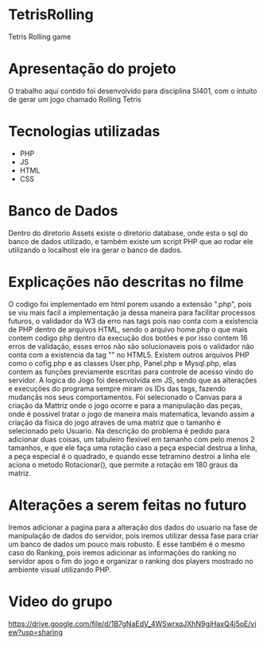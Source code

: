 # TetrisRolling
 Tetris Rolling game
 
 # Apresentação do projeto
 
O trabalho aqui contido foi desenvolvido para disciplina SI401, com o intuito de gerar um jogo chamado Rolling Tetris
 
 # Tecnologias utilizadas
 - PHP
 - JS
 - HTML
 - CSS
 
 # Banco de Dados
 
 Dentro do diretorio Assets existe o diretorio database, onde esta o sql do banco de dados utilizado, e também existe um script PHP que ao rodar ele utilizando o localhost ele ira gerar o banco de dados.
 
 # Explicações não descritas no filme
 
 O codigo foi implementado em html porem usando a extensão ".php", pois se viu mais facil a implementação ja dessa maneira para facilitar processos futuros, o validador da W3 da erro nas tags pois nao conta com a existencia de PHP dentro de arquivos HTML, sendo o arquivo home.php o que mais contem codigo php dentro da execução dos botões e por isso contem 16 erros de validação, esses erros não são solucionaveis pois o validador não conta com a existencia da tag "<?php?>" no HTML5.
 Existem outros arquivos PHP como o cofig.php e as classes User.php, Panel.php e Mysql.php, elas contem as funções previamente escritas para controle de acesso vindo do servidor.
 A logica do Jogo foi desenvolvida em JS, sendo que as alterações e execuções do programa sempre miram os IDs das tags, fazendo mudançãs nos seus comportamentos. Foi selecionado o Canvas para a criação da Mattriz onde o jogo ocorre e para a manipulação das peças, onde é possivel tratar o jogo de maneira mais matematica, levando assim a criação da fisica do jogo atraves de uma matriz que o tamanho é selecionado pelo Usuario. Na descrição do problema é pedido para adicionar duas coisas, um tabuleiro flexivel em tamanho com pelo menos 2 tamanhos, e que ele faça uma rotação caso a peça especial destrua a linha, a peça especial é o quadrado, e quando esse tetramino destroi a linha ele aciona o metodo Rotacionar(), que permite a rotação em 180 graus da matriz.
 
# Alterações a serem feitas no futuro
 Iremos adicionar a pagina para a alteração dos dados do usuario na fase de manipulação de dados do servidor, pois iremos utilizar dessa fase para criar um banco de dados um pouco mais robusto. E esse também é o mesmo caso do Ranking, pois iremos adicionar as informações do ranking no servidor apos o fim do jogo e organizar o ranking dos players mostrado no ambiente visual utilizando PHP. 
 


# Video do grupo 
 https://drive.google.com/file/d/1B7gNaEdV_4WSwrxqJXhN9gjHaxQ4j5oE/view?usp=sharing
